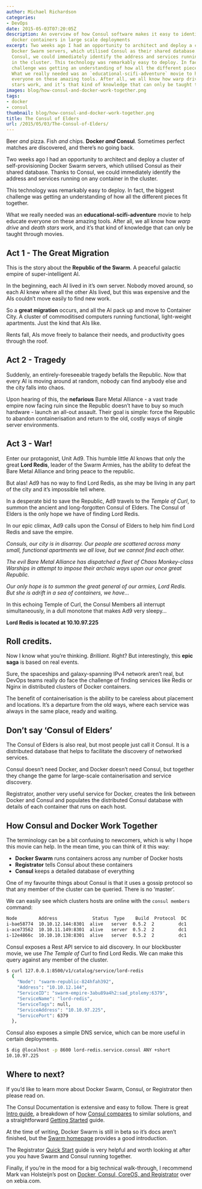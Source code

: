 ```yaml
---
author: Michael Richardson
categories:
- DevOps
date: 2015-05-03T07:20:05Z
description: An overview of how Consul software makes it easy to identify and find
  docker containers in large scale deployments
excerpt: Two weeks ago I had an opportunity to architect and deploy a cluster of self-provisioning
  Docker Swarm servers, which utilised Consul as their shared database. Thanks to
  Consul, we could immediately identify the address and services running on any container
  in the cluster. This technology was remarkably easy to deploy. In fact, the biggest
  challenge was getting an understanding of how all the different pieces fit together.
  What we really needed was an `educational-scifi-adventure` movie to help educate
  everyone on these amazing tools. After all, we all know how warp drive and death
  stars work, and it’s that kind of knowledge that can only be taught through movies.
images: blog/how-consul-and-docker-work-together.png
tags:
- docker
- consul
thumbnail: blog/how-consul-and-docker-work-together.png
title: The Consul of Elders
url: /2015/05/03/The-Consul-of-Elders/
---
```


<!--
Beer and pizza. Fish and chips. `Docker and Consul`. Sometimes perfect matches are discovered, and there’s no going back.
Two weeks ago I had an opportunity to architect and deploy a cluster of self-provisioning Docker Swarm servers, which utilised Consul as their shared database. Thanks to Consul, we could immediately identify the address and services running on any container in the cluster.
This technology was remarkably easy to deploy. In fact, the biggest challenge was getting an understanding of how all the different pieces fit together.
What we really needed was an `educational-scifi-adventure` movie to help educate everyone on these amazing tools. After all, we all know how warp drive and death stars work, and it’s that kind of knowledge that can only be taught through movies.

#### Act 1 – The Great Migration
This is the story about the `Republic of the Swarm`. A peaceful galactic empire of super-intelligent AI.
In the beginning, each AI lived in it’s own server. Nobody moved around, so each AI knew where all the other AIs lived, but this was expensive and the AIs couldn’t move easily to find new work.
So a `great migration` occurs, and all the AI pack up and move to Container City. A cluster of commoditised computers running functional, light-weight apartments. Just the kind that AIs like.
Rents fall, AIs move freely to balance their needs, and productivity goes through the roof.

#### Act 2 – Tragedy
Suddenly, an entirely-foreseeable tragedy befalls the Republic. Now that every AI is moving around at random, nobody can find anybody else and the city falls into chaos.
Upon hearing of this, the `nefarious` Bare Metal Alliance – a vast trade empire now facing ruin since the Republic doesn’t have to buy so much hardware – launch an all-out assault. Their goal is simple: force the Republic to abandon containerisation and return to the old, costly ways of single server environments.

#### Act 3 – War!
Enter our protagonist, Unit Ad9. This humble little AI knows that only the great Lord Redis, leader of the Swarm Armies, has the ability to defeat the Bare Metal Alliance and bring peace to the republic.

But alas! Ad9 has no way to find Lord Redis, as she may be living in any part of the city and it’s impossible tell where.

In a desperate bid to save the Republic, Ad9 travels to the Temple of Curl, to summon the ancient and long-forgotten Consul of Elders. The Consul of Elders is the only hope we have of finding Lord Redis.

In our epic climax, Ad9 calls upon the Consul of Elders to help him find Lord Redis and save the empire.

_Consuls, our city is in disarray. Our people are scattered across many small, functional apartments we all love, but we cannot find each other._

_The evil Bare Metal Alliance has dispatched a fleet of Chaos Monkey-class Warships in attempt to impose their archaic ways upon our once great Republic._

_Our only hope is to summon the great general of our armies, Lord Redis. But she is adrift in a sea of containers, we have…_

In this echoing Temple of Curl, the Consul Members all interrupt simultaneously, in a dull monotone that makes Ad9 very sleepy…

`Lord Redis is located at 10.10.97.225`

#### Roll credits.
Now I know what you’re thinking. Brilliant. Right? But interestingly, this `epic saga` is based on real events.

Sure, the spaceships and galaxy-spanning IPv4 network aren’t real, but DevOps teams really do face the challenge of finding services like Redis or Nginx in distributed clusters of Docker containers.

The benefit of containerisation is the ability to be careless about placement and locations. It’s a departure from the old ways, where each service was always in the same place, ready and waiting.

#### Don’t say ‘Consul of Elders’
The Consul of Elders is also real, but most people just call it Consul. It is a distributed database that helps to facilitate the discovery of networked services.

Consul doesn’t need Docker, and Docker doesn’t need Consul, but together they change the game for large-scale containerisation and service discovery.

Registrator, another very useful service for Docker, creates the link between Docker and Consul and populates the distributed Consul database with details of each container that runs on each host.

#### How Consul and Docker Work Together
The terminology can be a bit confusing to newcomers, which is why I hope this movie can help. In the mean time, you can think of it this way:

* Docker Swarm runs containers across any number of Docker hosts
* Registrator tells Consul about these containers
* Consul keeps a detailed database of everything

One of my favourite things about Consul is that it uses a gossip protocol so that any member of the cluster can be queried. There is no ‘master’.

We can easily see which clusters hosts are online with the <pre>consul members</pre> command:

<pre>
Node        Address             Status  Type    Build  Protocol  DC
i-bae58774  10.10.12.144:8301    alive   server  0.5.2 2         dc1
i-ace73562  10.10.11.149:8301    alive   server  0.5.2 2         dc1
i-12e4866c  10.10.10.138:8301    alive   server  0.5.2 2         dc1
</pre>

Consul exposes a Rest API service to aid discovery. In our blockbuster movie, we use The Temple of Curl to find Lord Redis. We can make this query against any member of the cluster.

<pre>
$ curl 127.0.0.1:8500/v1/catalog/service/lord-redis  
  {
    "Node": "swarm-republic-824hfah392",
    "Address": "10.10.12.144",
    "ServiceID": "swarm-empire-3abu89a4h2:sad_ptolemy:6379",
    "ServiceName": "lord-redis",
    "ServiceTags": null,
    "ServiceAddress": "10.10.97.225",
    "ServicePort": 6379
  },
</pre>

<br/>
Consul also exposes a simple DNS service, which can be more useful in certain deployments.

<pre>
$ dig @localhost -p 8600 lord-redis.service.consul ANY +short
10.10.97.225
</pre>
<br/>
Where to next?
If you’d like to learn more about Docker Swarm, Consul, or Registrator then please read on.
The Consul Documentation is extensive and easy to follow. There is great Intro guide, a breakdown of how Consul compares to similar solutions, and a straightforward Getting Started guide.
At the time of writing, Docker Swarm is still in beta so it’s docs aren’t finished, but the Swarm homepage provides a good introduction.
It’s worth noting that Cevo offers a two-day Docker Training course that shows you how to build a Swarm of your very own. There's a course coming up in <a href="http://www.cevo.com.au/event/docker-administration-operations-training-melbourne/" target="blank">Melbourne</a> and <a href="http://www.cevo.com.au/event/docker-administration-operations-training-sydney/" target="blank">Sydney</a> right now. Be sure to check out our <a href="http://www.cevo.com.au/events-trainings/" target="blank">Events &amp; Training</a> page to see if any training is scheduled near you.
The Registrator Quick Start guide is very helpful and worth looking at after you you have Swarm and Consul running together.
Finally, if you’re in the mood for a big technical walk-through, I recommend Mark van Holsteijn’s post on Docker, Consul, CoreOS, and Registrator over on xebia.com. -->


Beer _and_ pizza. Fish _and_ chips. **Docker _and_ Consul**. Sometimes perfect matches are discovered, and there’s no going back.

Two weeks ago I had an opportunity to architect and deploy a cluster of self-provisioning Docker Swarm servers, which utilised Consul as their shared database. Thanks to Consul, we could immediately identify the address and services running on any container in the cluster.

This technology was remarkably easy to deploy. In fact, the biggest challenge was getting an understanding of how all the different pieces fit together.

What we really needed was an **educational-scifi-adventure** movie to help educate everyone on these amazing tools. After all, we all know how _warp drive_ and _death stars_ work, and it’s that kind of knowledge that can only be taught through movies.

## Act 1 - The Great Migration

This is the story about the **Republic of the Swarm**. A peaceful galactic empire of super-intelligent AI.

In the beginning, each AI lived in it’s own server. Nobody moved around, so each AI knew where all the other AIs lived, but this was expensive and the AIs couldn’t move easily to find new work.

So a **great migration** occurs, and all the AI pack up and move to Container City. A cluster of commoditised computers running functional, light-weight apartments. Just the kind that AIs like.

Rents fall, AIs move freely to balance their needs, and productivity goes through the roof.

## Act 2 - Tragedy

Suddenly, an entirely-foreseeable tragedy befalls the Republic. Now that every AI is moving around at random, nobody can find anybody else and the city falls into chaos.

Upon hearing of this, the **nefarious** Bare Metal Alliance - a vast trade empire now facing ruin since the Republic doesn’t have to buy so much hardware - launch an all-out assault. Their goal is simple: force the Republic to abandon containerisation and return to the old, costly ways of single server environments.

## Act 3 - War!

Enter our protagonist, Unit Ad9\. This humble little AI knows that only the great **Lord Redis**, leader of the Swarm Armies, has the ability to defeat the Bare Metal Alliance and bring peace to the republic.

But alas! Ad9 has no way to find Lord Redis, as she may be living in any part of the city and it’s impossible tell where.

In a desperate bid to save the Republic, Ad9 travels to the _Temple of Curl_, to summon the ancient and long-forgotten Consul of Elders. The Consul of Elders is the only hope we have of finding Lord Redis.

In our epic climax, Ad9 calls upon the Consul of Elders to help him find Lord Redis and save the empire.

_Consuls, our city is in disarray. Our people are scattered across many small, functional apartments we all love, but we cannot find each other._

_The evil Bare Metal Alliance has dispatched a fleet of Chaos Monkey-class Warships in attempt to impose their archaic ways upon our once great Republic._

_Our only hope is to summon the great general of our armies, Lord Redis. But she is adrift in a sea of containers, we have…_

In this echoing Temple of Curl, the Consul Members all interrupt simultaneously, in a dull monotone that makes Ad9 very sleepy…

**Lord Redis is located at 10.10.97.225**

## Roll credits.

Now I know what you’re thinking. _Brilliant_. Right? But interestingly, this **epic saga** is based on real events.

Sure, the spaceships and galaxy-spanning IPv4 network aren’t real, but DevOps teams really do face the challenge of finding services like Redis or Nginx in distributed clusters of Docker containers.

The benefit of containerisation is the ability to be careless about placement and locations. It’s a departure from the old ways, where each service was always in the same place, ready and waiting.

## Don’t say ‘Consul of Elders’

The Consul of Elders is also real, but most people just call it Consul. It is a distributed database that helps to facilitate the discovery of networked services.

Consul doesn’t need Docker, and Docker doesn’t need Consul, but together they change the game for large-scale containerisation and service discovery.

Registrator, another very useful service for Docker, creates the link between Docker and Consul and populates the distributed Consul database with details of each container that runs on each host.

## How Consul and Docker Work Together

The terminology can be a bit confusing to newcomers, which is why I hope this movie can help. In the mean time, you can think of it this way:

*   **Docker Swarm** runs containers across any number of Docker hosts
*   **Registrator** tells Consul about these containers
*   **Consul** keeps a detailed database of everything

One of my favourite things about Consul is that it uses a gossip protocol so that any member of the cluster can be queried. There is no ‘master’.

We can easily see which clusters hosts are online with the `consul members` command:
```bash
Node        Address             Status  Type    Build  Protocol  DC
i-bae58774  10.10.12.144:8301  alive   server  0.5.2  2         dc1
i-ace73562  10.10.11.149:8301  alive   server  0.5.2  2         dc1
i-12e4866c  10.10.10.138:8301  alive   server  0.5.2  2         dc1
```
Consul exposes a Rest API service to aid discovery. In our blockbuster movie, we use _The Temple of Curl_ to find Lord Redis. We can make this query against any member of the cluster.

```bash
$ curl 127.0.0.1:8500/v1/catalog/service/lord-redis
  {
    "Node": "swarm-republic-824hfah392",
    "Address": "10.10.12.144",
    "ServiceID": "swarm-empire-3abu89a4h2:sad_ptolemy:6379",
    "ServiceName": "lord-redis",
    "ServiceTags": null,
    "ServiceAddress": "10.10.97.225",
    "ServicePort": 6379
  },
```
Consul also exposes a simple DNS service, which can be more useful in certain deployments.
```bash
$ dig @localhost -p 8600 lord-redis.service.consul ANY +short
10.10.97.225
```
## Where to next?

If you’d like to learn more about Docker Swarm, Consul, or Registrator then please read on.

The Consul Documentation is extensive and easy to follow. There is great [Intro guide](https://www.consul.io/intro/index.html), a breakdown of how [Consul compares](https://www.consul.io/intro/vs/index.html) to similar solutions, and a straightforward [Getting Started](https://www.consul.io/intro/getting-started/install.html) guide.

At the time of writing, Docker Swarm is still in beta so it’s docs aren’t finished, but the [Swarm homepage](https://docs.docker.com/swarm/) provides a good introduction.

The Registrator [Quick Start](http://gliderlabs.com/registrator/latest/user/quickstart/) guide is very helpful and worth looking at after you you have Swarm and Consul running together.

Finally, if you’re in the mood for a big technical walk-through, I recommend Mark van Holsteijn’s post on [Docker, Consul, CoreOS, and Registrator](http://blog.xebia.com/2015/03/24/a-high-available-docker-container-platform-using-coreos-and-consul/) over on xebia.com.

